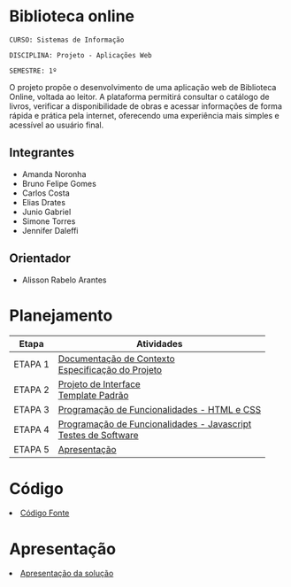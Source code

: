 # Biblioteca online

`CURSO: Sistemas de Informação`

`DISCIPLINA: Projeto - Aplicações Web`

`SEMESTRE: 1º`

O projeto propõe o desenvolvimento de uma aplicação web de Biblioteca Online, voltada ao leitor. A plataforma permitirá consultar o catálogo de livros, verificar a disponibilidade de obras e acessar informações de forma rápida e prática pela internet, oferecendo uma experiência mais simples e acessível ao usuário final.

## Integrantes

* Amanda Noronha
* Bruno Felipe Gomes
* Carlos Costa
* Elias Drates
* Junio Gabriel
* Simone Torres
* Jennifer Daleffi


## Orientador

* Alisson Rabelo Arantes

# Planejamento

| Etapa         | Atividades |
|  :----:   | ----------- |
| ETAPA 1         |[Documentação de Contexto](docs/context.md) <br> [Especificação do Projeto](docs/especification.md) |
| ETAPA 2         |[Projeto de Interface](docs/interface.md) <br> [Template Padrão](docs/template.md) |
| ETAPA 3         |[Programação de Funcionalidades - HTML e CSS](docs/development.md) |
| ETAPA 4        |[Programação de Funcionalidades - Javascript](docs/development.md) <br> [Testes de Software ](docs/tests.md) |
| ETAPA 5         | [Apresentação](presentation/README.md) |

# Código

<li><a href="src/README.md"> Código Fonte</a></li>

# Apresentação

<li><a href="presentation/README.md"> Apresentação da solução</a></li>
